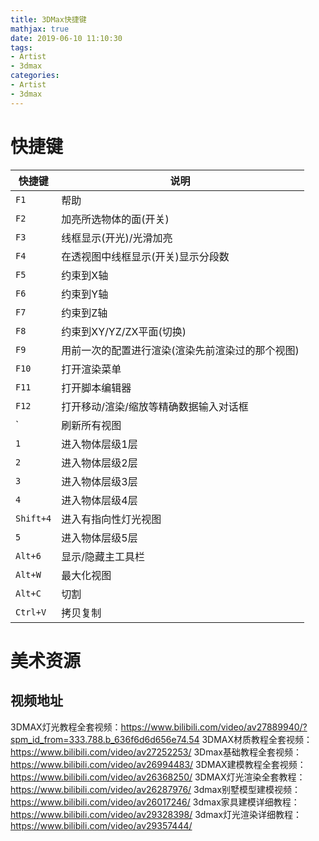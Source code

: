 ```yaml
---
title: 3DMax快捷键
mathjax: true
date: 2019-06-10 11:10:30
tags:
- Artist
- 3dmax
categories: 
- Artist
- 3dmax
---
```

# 快捷键

|快捷键     |说明|
|--         |--|
|`F1`       |帮助|
|`F2`       |加亮所选物体的面(开关)|
|`F3`       |线框显示(开光)/光滑加亮|
|`F4`       |在透视图中线框显示(开关)显示分段数|
|`F5`       |约束到X轴|
|`F6`       |约束到Y轴|
|`F7`       |约束到Z轴|
|`F8`       |约束到XY/YZ/ZX平面(切换)|
|`F9`       |用前一次的配置进行渲染(渲染先前渲染过的那个视图)|
|`F10`      |打开渲染菜单|
|`F11`      |打开脚本编辑器|
|`F12`      |打开移动/渲染/缩放等精确数据输入对话框|
|`          |刷新所有视图|
|`1`        |进入物体层级1层|
|`2`        |进入物体层级2层|
|`3`        |进入物体层级3层|
|`4`        |进入物体层级4层|
|`Shift+4`  |进入有指向性灯光视图|
|`5`        |进入物体层级5层|
|`Alt+6`    |显示/隐藏主工具栏|
|`Alt+W`    |最大化视图|
|`Alt+C`    |切割|
|`Ctrl+V`   |拷贝复制|

# 美术资源
## 视频地址
3DMAX灯光教程全套视频：https://www.bilibili.com/video/av27889940/?spm_id_from=333.788.b_636f6d6d656e74.54
3DMAX材质教程全套视频：https://www.bilibili.com/video/av27252253/
3Dmax基础教程全套视频：https://www.bilibili.com/video/av26994483/
3DMAX建模教程全套视频：https://www.bilibili.com/video/av26368250/
3DMAX灯光渲染全套教程：https://www.bilibili.com/video/av26287976/
3dmax别墅模型建模视频：https://www.bilibili.com/video/av26017246/
3dmax家具建模详细教程：https://www.bilibili.com/video/av29328398/
3dmax灯光渲染详细教程：https://www.bilibili.com/video/av29357444/
